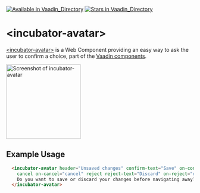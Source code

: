 [![Available in Vaadin_Directory](https://img.shields.io/vaadin-directory/v/vaadinincubator-avatar.svg)](https://vaadin.com/directory/component/vaadinincubator-avatar)
[![Stars in Vaadin_Directory](https://img.shields.io/vaadin-directory/stars/vaadinincubator-avatar.svg)](https://vaadin.com/directory/component/vaadinincubator-avatar)

# &lt;incubator-avatar&gt;

[&lt;incubator-avatar&gt;](https://vaadin.com/components/incubator-avatar) is a Web Component providing an easy way to ask the user to confirm a choice, part of the [Vaadin components](https://vaadin.com/components).

[<img src="https://raw.githubusercontent.com/vaadin/incubator-avatar/master/screenshot.png" width="200" alt="Screenshot of incubator-avatar">](https://vaadin.com/components/incubator-avatar)

## Example Usage

```html
  <incubator-avatar header="Unsaved changes" confirm-text="Save" on-confirm="save"
    cancel on-cancel="cancel" reject reject-text="Discard" on-reject="discard">
    Do you want to save or discard your changes before navigating away?
  </incubator-avatar>
```

